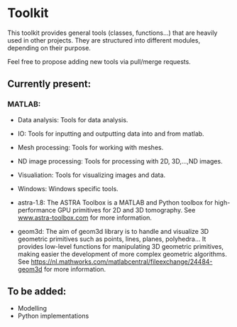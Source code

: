 # Toolkit
This toolkit provides general tools (classes, functions...) that are heavily used in
other projects. They are structured into different modules, depending on their purpose.

Feel free to propose adding  new tools via pull/merge requests.

## Currently present:
### MATLAB:
* Data analysis: Tools for data analysis.

* IO: Tools for inputting and outputting data into and from matlab.

* Mesh processing: Tools for working with meshes.

* ND image processing: Tools for processing with 2D, 3D,...,ND images.

* Visualiation: Tools for visualizing images and data.

* Windows: Windows specific tools.

* astra-1.8: The ASTRA Toolbox is a MATLAB and Python toolbox for high-performance GPU primitives for 2D and 3D tomography. See www.astra-toolbox.com for more information.

* geom3d: The aim of geom3d library is to handle and visualize 3D geometric primitives such as points, lines, planes, polyhedra... It provides low-level functions for manipulating 3D geometric primitives, making easier the development of more complex geometric algorithms. See https://nl.mathworks.com/matlabcentral/fileexchange/24484-geom3d for more information.

## To be added:
* Modelling
* Python implementations
